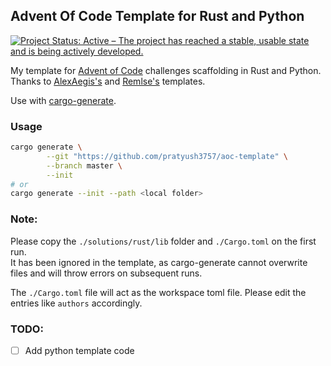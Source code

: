 ## Advent Of Code Template for Rust and Python
[![Project Status: Active – The project has reached a stable, usable state and is being actively developed.](https://www.repostatus.org/badges/latest/active.svg)](https://www.repostatus.org/#active)   

My template for [Advent of Code](https://adventofcode.com) challenges scaffolding in Rust and Python.  
Thanks to [AlexAegis's](https://github.com/AlexAegis/advent-of-code) and [Remlse's](https://github.com/remlse/cargo-templates) templates.  

Use with [cargo-generate](https://github.com/cargo-generate/cargo-generate).

### Usage
```sh
cargo generate \
        --git "https://github.com/pratyush3757/aoc-template" \
        --branch master \
        --init
# or
cargo generate --init --path <local folder>
```

### Note:
Please copy the `./solutions/rust/lib` folder and `./Cargo.toml` on the first run.  
It has been ignored in the template, as cargo-generate cannot overwrite files and will throw errors on subsequent runs.

The `./Cargo.toml` file will act as the workspace toml file. Please edit the entries like `authors` accordingly.

### TODO:
- [ ] Add python template code
